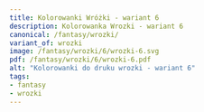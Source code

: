 ```yaml
---
title: Kolorowanki Wróżki - wariant 6
description: Kolorowanka Wrozki - wariant 6
canonical: /fantasy/wrozki/
variant_of: wrozki
image: /fantasy/wrozki/6/wrozki-6.svg
pdf: /fantasy/wrozki/6/wrozki-6.pdf
alt: "Kolorowanki do druku wrozki - wariant 6"
tags:
- fantasy
- wrozki
---
```

